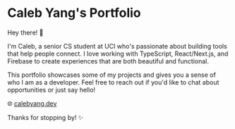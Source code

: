 # Caleb Yang's Portfolio

Hey there! 👋

I'm Caleb, a senior CS student at UCI who's passionate about building tools that help people connect. I love working with TypeScript, React/Next.js, and Firebase to create experiences that are both beautiful and functional.

This portfolio showcases some of my projects and gives you a sense of who I am as a developer. Feel free to reach out if you'd like to chat about opportunities or just say hello!

🌐 [calebyang.dev](https://calebyang.dev/)

Thanks for stopping by! ✨

